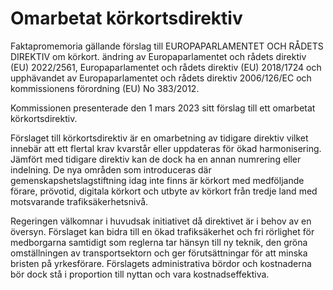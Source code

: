# Omarbetat körkortsdirektiv

Faktapromemoria gällande förslag till EUROPAPARLAMENTET OCH RÅDETS DIREKTIV om körkort. ändring av Europaparlamentet och rådets direktiv (EU) 2022/2561, Europaparlamentet och rådets direktiv (EU) 2018/1724 och upphävandet av Europaparlamentet och rådets direktiv 2006/126/EC och kommissionens förordning (EU) No 383/2012.

Kommissionen presenterade den 1 mars 2023 sitt förslag till ett omarbetat körkortsdirektiv.

Förslaget till körkortsdirektiv är en omarbetning av tidigare direktiv vilket innebär att ett flertal krav kvarstår eller uppdateras för ökad harmonisering. Jämfört med tidigare direktiv kan de dock ha en annan numrering eller indelning. De nya områden som introduceras där gemenskapshetslagstiftning idag inte finns är körkort med medföljande förare, prövotid, digitala körkort och utbyte av körkort från tredje land med motsvarande trafiksäkerhetsnivå.

Regeringen välkomnar i huvudsak initiativet då direktivet är i behov av en översyn. Förslaget kan bidra till en ökad trafiksäkerhet och fri rörlighet för medborgarna samtidigt som reglerna tar hänsyn till ny teknik, den gröna omställningen av transportsektorn och ger förutsättningar för att minska bristen på yrkesförare. Förslagets administrativa bördor och kostnaderna bör dock stå i proportion till nyttan och vara kostnadseffektiva.
